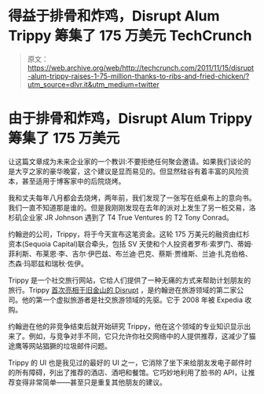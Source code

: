 # 得益于排骨和炸鸡，Disrupt Alum Trippy 筹集了 175 万美元 TechCrunch

> 原文：<https://web.archive.org/web/http://techcrunch.com/2011/11/15/disrupt-alum-trippy-raises-1-75-million-thanks-to-ribs-and-fried-chicken/?utm_source=dlvr.it&utm_medium=twitter>

# 由于排骨和炸鸡，Disrupt Alum Trippy 筹集了 175 万美元

让这篇文章成为未来企业家的一个教训:不要拒绝任何聚会邀请。如果我们谈论的是大亨之家的豪华晚宴，这个建议是显而易见的。但显然硅谷有着丰富的风险资本，甚至适用于博客家中的后院烧烤。

我和丈夫每年八月都会去烧烤，两年前，我们发现了一张写在纸桌布上的意向书。我们一直不知道那是谁的。但是我刚刚发现在去年的派对上发生了另一桩交易，洛杉矶企业家 JR Johnson 遇到了 T4 True Ventures 的 T2 Tony Conrad。

约翰逊的公司，Trippy，将于今天宣布这笔资金。这轮 175 万美元的融资由红杉资本(Sequoia Capital)联合牵头，包括 SV 天使和个人投资者罗布·索罗门、蒂姆·菲利斯、布莱恩·李、吉尔·伊巴兹、布兰迪·巴克、蔡斯·贾维斯、兰迪·扎克伯格、杰森·玛耶兹和瑞秋·佐伊。

Trippy 是一个社交旅行网站，它给人们提供了一种无痛的方式来帮助计划朋友的旅行。Trippy [首次亮相于旧金山的 Disrupt](https://web.archive.org/web/20230204231021/https://techcrunch.com/2011/09/13/trippy-bringing-your-friends-and-social-recommendations-to-travel-planning/) ，是约翰逊在旅游领域的第二家公司。他的第一个虚拟旅游者是社交旅游领域的先驱。它于 2008 年被 Expedia 收购。

约翰逊在他的非竞争结束后就开始研究 Trippy，他在这个领域的专业知识显示出来了。例如，与竞争对手不同，它只允许你社交网络中的人提供推荐，这减少了猫途鹰等网站猖獗的垃圾邮件问题。

Trippy 的 UI 也是我见过的最好的 UI 之一，它消除了坐下来给朋友发电子邮件时的所有障碍，列出了推荐的酒店、酒吧和餐馆。它巧妙地利用了脸书的 API，让推荐变得非常简单——甚至只是重复其他朋友的建议。